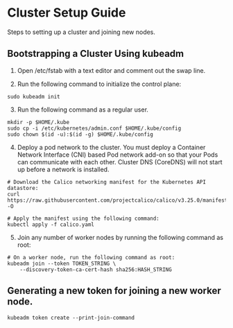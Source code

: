 # Cluster Setup Guide

Steps to setting up a cluster and joining new nodes.

## Bootstrapping a Cluster Using kubeadm

1. Open /etc/fstab with a text editor and comment out the swap line.

2. Run the following command to initialize the control plane:
```
sudo kubeadm init
```

3. Run the following command as a regular user.
```
mkdir -p $HOME/.kube
sudo cp -i /etc/kubernetes/admin.conf $HOME/.kube/config
sudo chown $(id -u):$(id -g) $HOME/.kube/config
```

4. Deploy a pod network to the cluster.
You must deploy a Container Network Interface (CNI) based Pod network add-on so that your Pods can communicate with each other. Cluster DNS (CoreDNS) will not start up before a network is installed.
```
# Download the Calico networking manifest for the Kubernetes API datastore:
curl https://raw.githubusercontent.com/projectcalico/calico/v3.25.0/manifests/calico.yaml -O

# Apply the manifest using the following command:
kubectl apply -f calico.yaml
```

5. Join any number of worker nodes by running the following command as root:
```
# On a worker node, run the following command as root:
kubeadm join --token TOKEN_STRING \
    --discovery-token-ca-cert-hash sha256:HASH_STRING
```

## Generating a new token for joining a new worker node.
```
kubeadm token create --print-join-command
```
